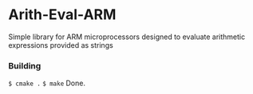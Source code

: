 # Arith-Eval-ARM
Simple library for ARM microprocessors designed to evaluate arithmetic expressions provided as strings

### Building
`$ cmake .`
`$ make`
Done.
